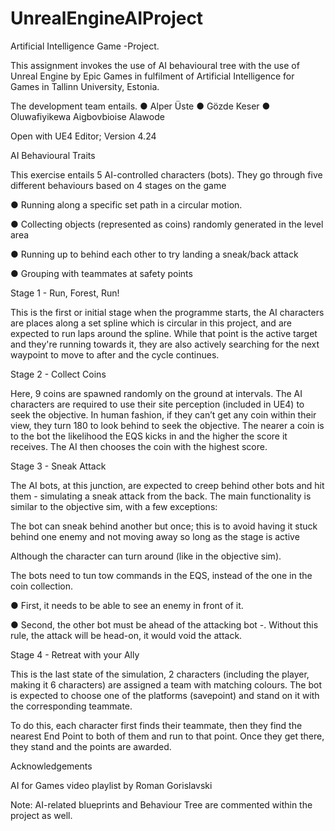 # UnrealEngineAIProject

 Artificial Intelligence Game -Project.
 
This assignment invokes the use of AI behavioural tree with the use of Unreal Engine by Epic
Games in fulfilment of ​Artificial Intelligence for Games ​in Tallinn University, Estonia.

The development team entails.
● Alper Üste
● Gözde Keser
● Oluwafiyikewa Aigbovbioise Alawode

Open with UE4 Editor; Version 4.24

AI Behavioural Traits

This exercise entails 5 AI-controlled characters (bots). They go through five different behaviours based on 4 stages on the game

● Running along a specific set path in a circular motion.

● Collecting objects (represented as coins) randomly generated in the level area

● Running up to behind each other to try landing a sneak/back attack

● Grouping with teammates at safety points

Stage 1 - Run, Forest, Run!

This is the first or initial stage when the programme starts, the AI characters are places along a set spline which is circular in this project, and are expected to run laps around the spline. While that point is the active target and they're running towards it, they are also actively searching for the next waypoint to move to after and the cycle continues.

Stage 2 - Collect Coins

Here, 9 coins are spawned randomly on the ground at intervals. The AI characters are required to use their site perception (included in UE4) to seek the objective.
In human fashion, if they can’t get any coin within their view, they turn 180 to look behind to seek the objective. The nearer a coin is to the bot the likelihood the EQS kicks in and the higher the score it receives. The AI then chooses the coin with the highest score.

Stage 3 - Sneak Attack

The AI bots, at this junction, are expected to creep behind other bots and hit them - simulating a sneak attack from the back. The main functionality is similar to the objective sim, with a few exceptions:

 The bot can sneak behind another but once; this is to avoid having it stuck behind one enemy and not moving away so long as the stage is active

Although the character can turn around (like in the objective sim).

The bots need to tun tow commands in the EQS, instead of the one in the coin collection.

● First, it needs to be able to see an enemy in front of it.

● Second, the other bot must be ahead of the attacking bot -. Without this rule, the attack
will be head-on, it would void the attack.

Stage 4 - Retreat with your Ally

This is the last state of the simulation, 2 characters (including the player, making it 6 characters) are assigned a team with matching colours. The bot is expected to choose one of the platforms (savepoint) and stand on it with the corresponding teammate.

To do this, each character first finds their teammate, then they find the nearest End Point to both of them and run to that point. Once they get there, they stand and the points are awarded.

Acknowledgements

AI for Games video playlist by Roman Gorislavski

Note: AI-related blueprints and Behaviour Tree are commented within the project as well.
